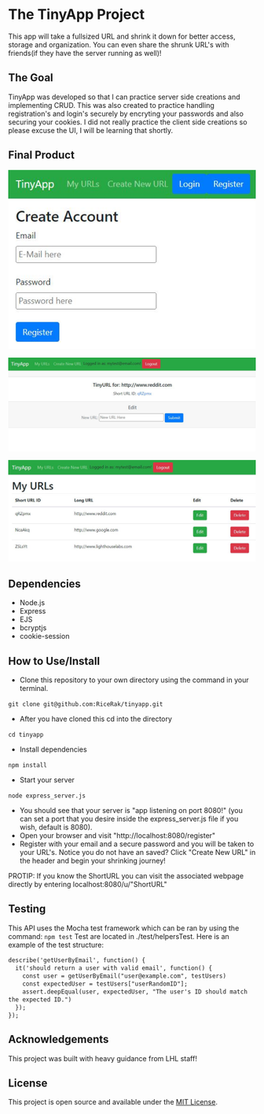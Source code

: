 # The TinyApp Project

This app will take a fullsized URL and shrink it down for better access, storage and organization. You can even share the shrunk URL's with friends(if they have the server running as well)!

## The Goal

TinyApp was developed so that I can practice server side creations and implementing CRUD. This was also created to practice handling registration's and login's securely by encryting your passwords and also securing your cookies. I did not really practice the client side creations so please excuse the UI, I will be learning that shortly.

## Final Product

![Registration Page](https://github.com/RiceRak/tinyapp/blob/master/docs/Registration-Page.png.JPG)


![URL Info](https://github.com/RiceRak/tinyapp/blob/master/docs/URL-info.png.JPG)


![URL List](https://github.com/RiceRak/tinyapp/blob/master/docs/URL-list.png.JPG)


## Dependencies

- Node.js
- Express
- EJS
- bcryptjs
- cookie-session

## How to Use/Install

- Clone this repository to your own directory using the command in your terminal.

`git clone git@github.com:RiceRak/tinyapp.git`
-  After you have cloned this cd into the directory

`cd tinyapp`
- Install dependencies

`npm install`
- Start your server

`node express_server.js`
- You should see that your server is "app listening on port 8080!" (you can set a port that you desire inside the express_server.js file if you wish, default is 8080).
- Open your browser and visit "http://localhost:8080/register"
- Register with your email and a secure password and you will be taken to your URL's. Notice you do not have an saved? Click "Create New URL" in the header and begin your shrinking journey!

PROTIP:
If you know the ShortURL you can visit the associated webpage directly by entering
localhost:8080/u/"ShortURL"

## Testing

This API uses the Mocha test framework which can be ran by using the command:
`npm test`
Test are located in ./test/helpersTest. Here is an example of the test structure:
```
describe('getUserByEmail', function() {
  it('should return a user with valid email', function() {
    const user = getUserByEmail("user@example.com", testUsers)
    const expectedUser = testUsers["userRandomID"];
    assert.deepEqual(user, expectedUser, "The user's ID should match the expected ID.")
  });
});
```
## Acknowledgements

This project was built with heavy guidance from LHL staff!

## License

This project is open source and available under the [MIT License](LICENSE).